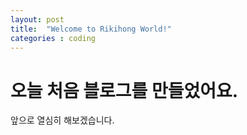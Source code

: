 ```yaml
---
layout: post
title:  "Welcome to Rikihong World!"
categories : coding
---
```


# 오늘 처음 블로그를 만들었어요.

앞으로 열심히 해보겠습니다.

